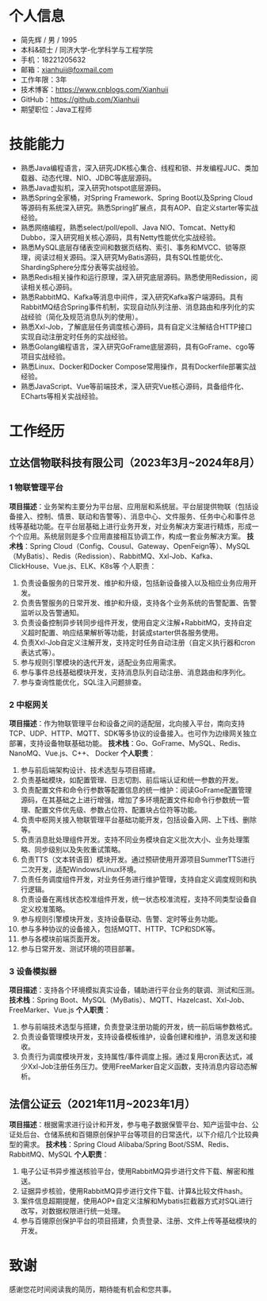 # 个人信息
- 简先辉 / 男 / 1995
- 本科&硕士 / 同济大学-化学科学与工程学院
- 手机：18221205632
- 邮箱：xianhuii@foxmail.com
- 工作年限：3年
- 技术博客：https://www.cnblogs.com/Xianhuii
- GitHub：https://github.com/Xianhuii
- 期望职位：Java工程师
# 技能能力
- 熟悉Java编程语言，深入研究JDK核心集合、线程和锁、并发编程JUC、类加载器、动态代理、NIO、JDBC等底层源码。
- 熟悉Java虚拟机，深入研究hotspot底层源码。
- 熟悉Spring全家桶，对Spring Framework、Spring Boot以及Spring Cloud等源码有系统深入研究。熟悉Spring扩展点，具有AOP、自定义starter等实战经验。
- 熟悉网络编程，熟悉select/poll/epoll、Java NIO、Tomcat、Netty和Dubbo，深入研究相关核心源码，具有Netty性能优化实战经验。
- 熟悉MySQL底层存储表空间和数据页结构、索引、事务和MVCC、锁等原理，阅读过相关源码。深入研究MyBatis源码，具有SQL性能优化、ShardingSphere分库分表等实战经验。
- 熟悉Redis相关操作和运行原理，深入研究底层源码。熟悉使用Redission，阅读相关核心源码。
- 熟悉RabbitMQ、Kafka等消息中间件，深入研究Kafka客户端源码。具有RabbitMQ结合Spring事件机制，实现自动队列注册、消息路由和序列化的实战经验（简化及规范消息队列的使用）。
- 熟悉Xxl-Job，了解底层任务调度核心源码，具有自定义注解结合HTTP接口实现自动注册定时任务的实战经验。
- 熟悉Golang编程语言，深入研究GoFrame底层源码，具有GoFrame、cgo等项目实战经验。
- 熟悉Linux、Docker和Docker Compose常用操作，具有Dockerfile部署实战经验。
- 熟悉JavaScript、Vue等前端技术，深入研究Vue核心源码，具备组件化、ECharts等相关实战经验。
# 工作经历
## 立达信物联科技有限公司（2023年3月~2024年8月）
### 1 物联管理平台
**项目描述**：业务架构主要分为平台层、应用层和系统层。平台层提供物联（包括设备接入、控制、情景、联动和告警等）、消息中心、文件服务、任务中心和事件总线等基础功能。在平台层基础上进行业务开发，对业务解决方案进行精炼，形成一个个应用。系统层则是多个应用直接相互协调工作，构成一套业务解决方案。
**技术栈**：Spring Cloud（Config、Cousul、Gateway、OpenFeign等）、MySQL（MyBatis）、Redis（Redission）、RabbitMQ、Xxl-Job、Kafka、ClickHouse、Vue.js、ELK、K8s等
个人职责：
1. 负责设备服务的日常开发、维护和升级，包括新设备接入以及相应业务应用开发。
2. 负责告警服务的日常开发、维护和升级，支持各个业务系统的告警配置、告警监听以及告警通知。
3. 负责设备控制异步转同步组件开发，使用自定义注解+RabbitMQ，支持自定义超时配置、响应结果解析等功能，封装成starter供各服务使用。
4. 负责Xxl-Job自定义注解开发，支持定时任务自动注册（自定义执行器和cron表达式等）。
5. 参与规则引擎模块的迭代开发，适配业务应用需求。
6. 参与事件总线基础模块开发，支持消息队列自动注册、消息路由和序列化。
7. 参与查询性能优化，SQL注入问题排查。
### 2 中枢网关
**项目描述**：作为物联管理平台和设备之间的适配层，北向接入平台，南向支持TCP、UDP、HTTP、MQTT、SDK等多协议的设备接入。也可作为边缘网关独立部署，支持设备物联基础功能。
**技术栈**：Go、GoFrame、MySQL、Redis、NanoMQ、Vue.js、C++、 Docker
**个人职责**：
1. 参与前后端架构设计、技术选型与项目搭建。
2. 负责基础模块，如配置管理、日志切割、前后端认证和统一参数的开发。
3. 负责配置文件和命令行参数等配置信息的统一维护：阅读GoFrame配置管理源码，在其基础之上进行增强，增加了多环境配置文件和命令行参数统一管理、配置文件优先级、参数占位符、配置块占位符等功能。
4. 负责中枢网关接入物联管理平台基础功能开发，包括设备入网、上下线、删除等。
5. 负责消息批处理组件开发。支持不同业务模块自定义批次大小、业务处理策略、同步级别以及失败重试策略。
6. 负责TTS（文本转语音）模块开发。通过预研使用开源项目SummerTTS进行二次开发，适配Windows/Linux环境。
7. 负责任务调度组件开发，对业务任务进行维护管理，支持自定义调度规则和执行逻辑。
8. 负责设备在离线状态校准组件开发，统一状态校准流程，支持不同类型设备自定义校准策略。
9. 参与规则引擎模块开发，支持设备联动、告警、定时等业务功能。
10. 参与多种协议的设备接入，包括MQTT、HTTP、TCP和SDK等。
11. 参与各模块前端页面开发。
12. 参与日常开发、测试环境的项目部署。
### 3 设备模拟器
**项目描述**：支持各个环境模拟真实设备，辅助进行平台业务的联调、测试和压测。
**技术栈**：Spring Boot、MySQL（MyBatis）、MQTT、Hazelcast、Xxl-Job、FreeMarker、Vue.js
**个人职责**：
1. 参与前端技术选型与搭建，负责登录注册功能的开发，统一前后端参数格式。
2. 负责设备管理模块开发，支持设备模板维护，设备创建和维护，消息发送和接收。
3. 负责行为调度模块开发，支持属性/事件调度上报。通过复用cron表达式，减少Xxl-Job注册任务压力。使用FreeMarker自定义函数，支持消息内容动态解析。
## 法信公证云（2021年11月~2023年1月）
**项目描述**：根据需求进行设计和开发，参与电子数据保管平台、知产运营中台、公证处后台、仓储系统和百翎原创保护平台等项目的日常迭代，以下介绍几个比较典型的需求。
**技术栈**：Spring Cloud Alibaba/Spring Boot/SSM、Redis、RabbitMQ、MySQL
**个人职责**：
1. 电子公证书异步推送核验平台，使用RabbitMQ异步进行文件下载、解密和推送。
2. 证据异步核验，使用RabbitMQ异步进行文件下载、计算&比较文件hash。
3. 案件信息超期提醒，使用AOP+自定义注解和Mybatis拦截器方式对SQL进行改写，对数据权限进行统一处理。
4. 参与百翎原创保护平台的项目搭建，负责登录、注册、文件上传等基础模块的开发。

# 致谢
感谢您花时间阅读我的简历，期待能有机会和您共事。